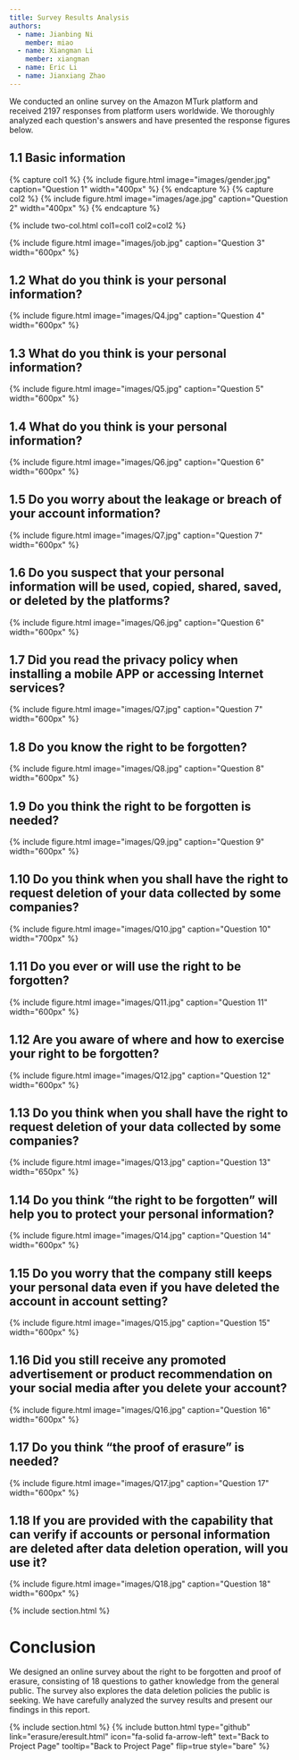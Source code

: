 ```yaml
---
title: Survey Results Analysis
authors: 
  - name: Jianbing Ni
    member: miao
  - name: Xiangman Li
    member: xiangman
  - name: Eric Li
  - name: Jianxiang Zhao
---
```


We conducted an online survey on the Amazon MTurk platform and received 2197 responses from platform users worldwide. 
We thoroughly analyzed each question's answers and have presented the response figures below. 


## 1.1 Basic information

{% capture col1 %}
  {%
  include figure.html
  image="images/gender.jpg"
  caption="Question 1"
  width="400px"
	%}
{% endcapture %}
{% capture col2 %}
  {%
  include figure.html
  image="images/age.jpg"
  caption="Question 2"
  width="400px"
	%}
{% endcapture %}

{%
  include two-col.html
  col1=col1
  col2=col2
%}


{%
  include figure.html
  image="images/job.jpg"
  caption="Question 3"
  width="600px"
%}



## 1.2 What do you think is your personal information? 
{%
  include figure.html
  image="images/Q4.jpg"
  caption="Question 4"
  width="600px"
%}


## 1.3 What do you think is your personal information? 
{%
  include figure.html
  image="images/Q5.jpg"
  caption="Question 5"
  width="600px"
%}


## 1.4 What do you think is your personal information? 
{%
  include figure.html
  image="images/Q6.jpg"
  caption="Question 6"
  width="600px"
%}

## 1.5 Do you worry about the leakage or breach of your account information? 
{%
  include figure.html
  image="images/Q7.jpg"
  caption="Question 7"
  width="600px"
%}

## 1.6 Do you suspect that your personal information will be used, copied, shared, saved, or deleted by the platforms? 
{%
  include figure.html
  image="images/Q6.jpg"
  caption="Question 6"
  width="600px"
%}

## 1.7 Did you read the privacy policy when installing a mobile APP or accessing Internet services? 
{%
  include figure.html
  image="images/Q7.jpg"
  caption="Question 7"
  width="600px"
%}

## 1.8 Do you know the right to be forgotten?  
{%
  include figure.html
  image="images/Q8.jpg"
  caption="Question 8"
  width="600px"
%}

## 1.9 Do you think the right to be forgotten is needed?
{%
  include figure.html
  image="images/Q9.jpg"
  caption="Question 9"
  width="600px"
%}


## 1.10 Do you think when you shall have the right to request deletion of your data collected by some companies?
{%
  include figure.html
  image="images/Q10.jpg"
  caption="Question 10"
  width="700px"
%}


## 1.11 Do you ever or will use the right to be forgotten? 
{%
  include figure.html
  image="images/Q11.jpg"
  caption="Question 11"
  width="600px"
%}

## 1.12 Are you aware of where and how to exercise your right to be forgotten?
{%
  include figure.html
  image="images/Q12.jpg"
  caption="Question 12"
  width="600px"
%}

## 1.13 Do you think when you shall have the right to request deletion of your data collected by some companies? 
{%
  include figure.html
  image="images/Q13.jpg"
  caption="Question 13"
  width="650px"
%}

## 1.14 Do you think “the right to be forgotten” will help you to protect your personal information? 
{%
  include figure.html
  image="images/Q14.jpg"
  caption="Question 14"
  width="600px"
%}

## 1.15 Do you worry that the company still keeps your personal data even if you have deleted the account in account setting?
{%
  include figure.html
  image="images/Q15.jpg"
  caption="Question 15"
  width="600px"
%}


## 1.16 Did you still receive any promoted advertisement or product recommendation on your social media after you delete your account?
{%
  include figure.html
  image="images/Q16.jpg"
  caption="Question 16"
  width="600px"
%}

## 1.17 Do you think “the proof of erasure” is needed?
{%
  include figure.html
  image="images/Q17.jpg"
  caption="Question 17"
  width="600px"
%}

## 1.18 If you are provided with the capability that can verify if accounts or personal information are deleted after data deletion operation, will you use it?
{%
  include figure.html
  image="images/Q18.jpg"
  caption="Question 18"
  width="600px"
%}

{% include section.html %}
# Conclusion
We designed an online survey about the right to be forgotten and proof of erasure, consisting of 18 questions to gather knowledge 
from the general public. The survey also explores the data deletion policies the public is seeking. We have carefully analyzed the 
survey results and present our findings in this report.



{% include section.html %}
{%
  include button.html
  type="github"
  link="erasure/eresult.html"
  icon="fa-solid fa-arrow-left"
  text="Back to Project Page"
  tooltip="Back to Project Page"
  flip=true
  style="bare"
%}
